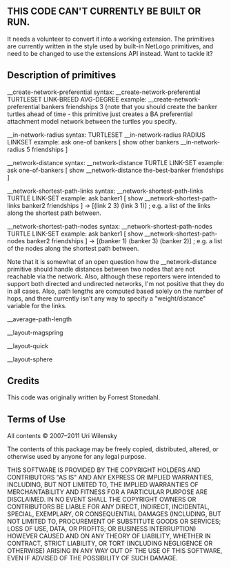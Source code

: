 ## THIS CODE CAN'T CURRENTLY BE BUILT OR RUN.

It needs a volunteer to convert it into a working extension.  The primitives are currently written in the style used by built-in NetLogo primitives, and need to be changed to use the extensions API instead.  Want to tackle it?

## Description of primitives

__create-network-preferential
syntax:  __create-network-preferential TURTLESET LINK-BREED AVG-DEGREE
example:  __create-network-preferential bankers friendships 3
 (note that you should create the banker turtles ahead of time - this
primitive just creates a BA preferential attachment model network
between the turtles you specify.

__in-network-radius
syntax:  TURTLESET __in-network-radius RADIUS LINKSET
example:  ask one-of bankers [ show other bankers __in-network-radius
5 friendships ]

__network-distance
syntax: __network-distance TURTLE LINK-SET
example:  ask one-of-bankers [ show __network-distance the-best-banker
friendships ]

__network-shortest-path-links
syntax:  __network-shortest-path-links TURTLE LINK-SET
example: ask banker1 [ show __network-shortest-path-links banker2 friendships ]
->   [(link 2 3) (link 3 1)]  ; e.g. a list of the links along the
shortest path between.

__network-shortest-path-nodes
syntax: __network-shortest-path-nodes TURTLE LINK-SET
example: ask banker1 [ show __network-shortest-path-nodes banker2 friendships ]
->   [(banker 1) (banker 3) (banker 2)]  ; e.g. a list of the nodes
along the shortest path between.
 
Note that it is somewhat of an open question how the __network-distance primitive should handle distances between two nodes that are not reachable via the network.  Also, although these reporters were intended to support both directed and undirected networks, I'm not positive that they do in all cases.  Also, path lengths are computed based solely on the number of hops, and there currently isn't any way to specify a "weight/distance" variable for the links.

__average-path-length

__layout-magspring

__layout-quick

__layout-sphere

## Credits

This code was originally written by Forrest Stonedahl.

## Terms of Use

All contents © 2007–2011 Uri Wilensky

The contents of this package may be freely copied, distributed, altered, or otherwise used by anyone for any legal purpose.

THIS SOFTWARE IS PROVIDED BY THE COPYRIGHT HOLDERS AND CONTRIBUTORS "AS IS" AND ANY EXPRESS OR IMPLIED WARRANTIES, INCLUDING, BUT NOT LIMITED TO, THE IMPLIED WARRANTIES OF MERCHANTABILITY AND FITNESS FOR A PARTICULAR PURPOSE ARE DISCLAIMED.  IN NO EVENT SHALL THE COPYRIGHT OWNERS OR CONTRIBUTORS BE LIABLE FOR ANY DIRECT, INDIRECT, INCIDENTAL, SPECIAL, EXEMPLARY, OR CONSEQUENTIAL DAMAGES (INCLUDING, BUT NOT LIMITED TO, PROCUREMENT OF SUBSTITUTE GOODS OR SERVICES; LOSS OF USE, DATA, OR PROFITS; OR BUSINESS INTERRUPTION) HOWEVER CAUSED AND ON ANY THEORY OF LIABILITY, WHETHER IN CONTRACT, STRICT LIABILITY, OR TORT (INCLUDING NEGLIGENCE OR OTHERWISE) ARISING IN ANY WAY OUT OF THE USE OF THIS SOFTWARE, EVEN IF ADVISED OF THE POSSIBILITY OF SUCH DAMAGE.
